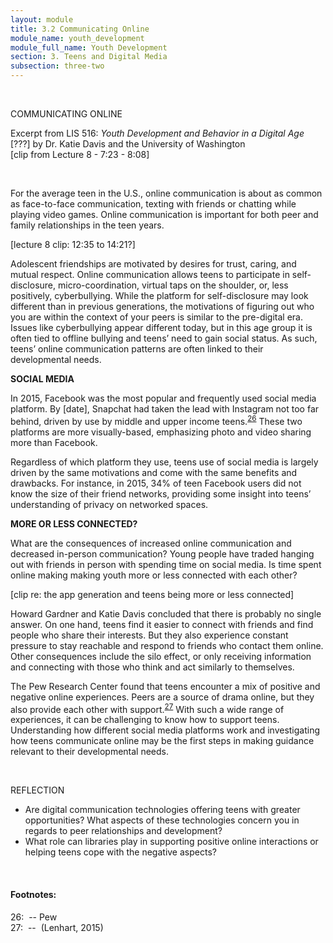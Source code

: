 ```yaml
---
layout: module
title: 3.2 Communicating Online
module_name: youth_development
module_full_name: Youth Development
section: 3. Teens and Digital Media
subsection: three-two
---
```



<br> 
<div class="explanatory">  

  <p><span class="box-title">COMMUNICATING ONLINE</span></p> 

<p>Excerpt from LIS 516: <i>Youth Development and Behavior in a Digital Age</i> [???] by Dr. Katie Davis and the University of Washington <br>
[clip from Lecture 8 -  7:23 - 8:08]</p> 

</div> 
<br> 

For the average teen in the U.S., online communication is about as common as face-to-face communication, texting with friends or chatting while playing video games. Online communication is important for both peer and family relationships in the teen years. 

[lecture 8 clip: 12:35 to 14:21?] 

Adolescent friendships are motivated by desires for trust, caring, and mutual respect. Online communication allows teens to participate in self-disclosure, micro-coordination, virtual taps on the shoulder, or, less positively, cyberbullying. While the platform for self-disclosure may look different than in previous generations, the motivations of figuring out who you are within the context of your peers is similar to the pre-digital era. Issues like cyberbullying appear different today, but in this age group it is often tied to offline bullying and teens’ need to gain social status. As such, teens’ online communication patterns are often linked to their developmental needs.

**SOCIAL MEDIA** 

In 2015, Facebook was the most popular and frequently used social media platform. By [date], Snapchat had taken the lead with Instagram not too far behind, driven by use by middle and upper income teens.<sup>[26](#fn26)</sup> These two platforms are more visually-based, emphasizing photo and video sharing more than Facebook. 

Regardless of which platform they use, teens use of social media is largely driven by the same motivations and come with the same benefits and drawbacks. For instance, in 2015, 34% of teen Facebook users did not know the size of their friend networks, providing some insight into teens’ understanding of privacy on networked spaces.  

**MORE OR LESS CONNECTED?** 

What are the consequences of increased online communication and decreased in-person communication? Young people have traded hanging out with friends in person with spending time on social media. Is time spent online making making youth more or less connected with each other?  

[clip re: the app generation and teens being more or less connected] 

Howard Gardner and Katie Davis concluded that there is probably no single answer. On one hand, teens find it easier to connect with friends and find people who share their interests. But they also experience constant pressure to stay reachable and respond to friends who contact them online. Other consequences include the silo effect, or only receiving information and connecting with those who think and act similarly to themselves.  

The Pew Research Center found that teens encounter a mix of positive and negative online experiences. Peers are a source of drama online, but they also provide each other with support.<sup>[27](#fn27)</sup> With such a wide range of experiences, it can be challenging to know how to support teens. Understanding how different social media platforms work and investigating how teens communicate online may be the first steps in making guidance relevant to their developmental needs. 

<br>
<div class="reflection"> 

  <p><span class="box-title">REFLECTION</span></p> 
  <ul>
  <li>Are digital communication technologies offering teens with greater opportunities? What aspects of these technologies concern you in regards to peer relationships and development?</li>
<li>What role can libraries play in supporting positive online interactions or helping teens cope with the negative aspects?</li>
  </ul>
</div>
<br>



#### Footnotes:

<a name="fn26">26</a>:  -- Pew
<br>
<a name="fn27">27</a>:  --  (Lenhart, 2015)
